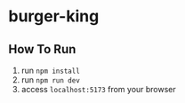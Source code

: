 # burger-king
## How To Run
1. run `npm install`
2. run `npm run dev`
3. access `localhost:5173` from your browser
